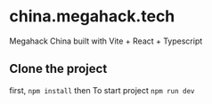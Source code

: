 # china.megahack.tech
Megahack China built with Vite + React + Typescript

## Clone the project
first, `npm install` then
To start project
`npm run dev`
